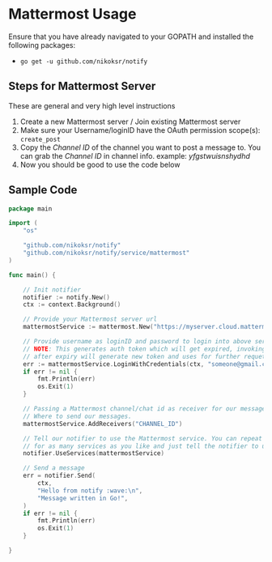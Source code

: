 # Mattermost Usage

Ensure that you have already navigated to your GOPATH and installed the following packages:

* `go get -u github.com/nikoksr/notify`

## Steps for Mattermost Server

These are general and very high level instructions

1. Create a new Mattermost server / Join existing Mattermost server
2. Make sure your Username/loginID have the OAuth permission scope(s): `create_post`
3. Copy the *Channel ID* of the channel you want to post a message to. You can grab the *Channel ID* in channel info. example: *yfgstwuisnshydhd*
4. Now you should be good to use the code below

## Sample Code

```go
package main

import (
    "os"

    "github.com/nikoksr/notify"
    "github.com/nikoksr/notify/service/mattermost"
)

func main() {

    // Init notifier
    notifier := notify.New()
    ctx := context.Background()

    // Provide your Mattermost server url
    mattermostService := mattermost.New("https://myserver.cloud.mattermost.com")

    // Provide username as loginID and password to login into above server.
    // NOTE: This generates auth token which will get expired, invoking this method again
	// after expiry will generate new token and uses for further requets.
    err := mattermostService.LoginWithCredentials(ctx, "someone@gmail.com", "somepassword")
    if err != nil {
        fmt.Println(err)
        os.Exit(1)
    }

    // Passing a Mattermost channel/chat id as receiver for our messages.
    // Where to send our messages.
    mattermostService.AddReceivers("CHANNEL_ID")

    // Tell our notifier to use the Mattermost service. You can repeat the above process
    // for as many services as you like and just tell the notifier to use them.
    notifier.UseServices(mattermostService)

    // Send a message
    err = notifier.Send(
        ctx,
        "Hello from notify :wave:\n",
        "Message written in Go!",
    )
    if err != nil {
        fmt.Println(err)
        os.Exit(1)
    }

}
```
